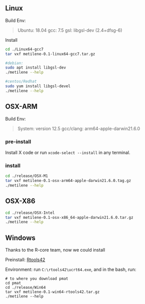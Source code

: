 ## Linux

Build Env:

> Ubuntu: 18.04
> gcc: 7.5
> gsl: libgsl-dev (2.4+dfsg-6)


Install

```bash
cd ./Linux64-gcc7
tar vxf metilene-0.1-linux64-gcc7.tar.gz

#debian:
sudo apt install libgsl-dev
./metilene --help

#centos/Redhat
sudo yum install libgsl-devel
./metilene --help
```

## OSX-ARM

Build Env:
> System: version 12.5
> gcc/clang: arm64-apple-darwin21.6.0

### pre-install

Install X code or run `xcode-select --install` in any terminal.

### install

```bash
cd ./release/OSX-M1
tar vxf metilene-0.1-osx-arm64-apple-darwin21.6.0.tag.gz 
./metilene --help
```

## OSX-X86

```bash
cd ./release/OSX-Intel
tar vxf metilene-0.1-osx-x86_64-apple-darwin21.6.0.tar.gz
./metilene --help
```

## Windows

Thanks to the R-core team, now we could install 

Preinstall:  [Rtools42](https://cran.r-project.org/bin/windows/Rtools/rtools42/files/rtools42-5355-5357.exe)

Environment: run `C:\rtools42\ucrt64.exe`, and in the bash, run:

```shell
# to where you download pmat
cd pmat
cd ./release/Win64
tar vxf metilene-0.1-win64-rtools42.tar.gz
./metilene --help
```
